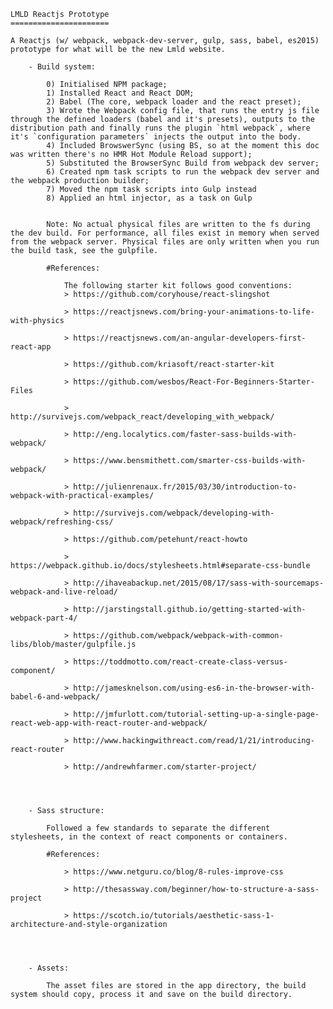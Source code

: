
	LMLD Reactjs Prototype
	======================

	A Reactjs (w/ webpack, webpack-dev-server, gulp, sass, babel, es2015) prototype for what will be the new Lmld website.

		- Build system:

			0) Initialised NPM package;
			1) Installed React and React DOM;
			2) Babel (The core, webpack loader and the react preset);
			3) Wrote the Webpack config file, that runs the entry js file through the defined loaders (babel and it's presets), outputs to the distribution path and finally runs the plugin `html webpack`, where it's `configuration parameters` injects the output into the body.
			4) Included BrowswerSync (using BS, so at the moment this doc was written there's no HMR Hot Module Reload support);
			5) Substituted the BrowserSync Build from webpack dev server;
			6) Created npm task scripts to run the webpack dev server and the webpack production builder;
			7) Moved the npm task scripts into Gulp instead
			8) Applied an html injector, as a task on Gulp


			Note: No actual physical files are written to the fs during the dev build. For performance, all files exist in memory when served from the webpack server. Physical files are only written when you run the build task, see the gulpfile.

			#References:

				The following starter kit follows good conventions:
				> https://github.com/coryhouse/react-slingshot

				> https://reactjsnews.com/bring-your-animations-to-life-with-physics

				> https://reactjsnews.com/an-angular-developers-first-react-app

				> https://github.com/kriasoft/react-starter-kit

				> https://github.com/wesbos/React-For-Beginners-Starter-Files

				> http://survivejs.com/webpack_react/developing_with_webpack/

				> http://eng.localytics.com/faster-sass-builds-with-webpack/

				> https://www.bensmithett.com/smarter-css-builds-with-webpack/

				> http://julienrenaux.fr/2015/03/30/introduction-to-webpack-with-practical-examples/

				> http://survivejs.com/webpack/developing-with-webpack/refreshing-css/

				> https://github.com/petehunt/react-howto

				> https://webpack.github.io/docs/stylesheets.html#separate-css-bundle

				> http://ihaveabackup.net/2015/08/17/sass-with-sourcemaps-webpack-and-live-reload/

				> http://jarstingstall.github.io/getting-started-with-webpack-part-4/

				> https://github.com/webpack/webpack-with-common-libs/blob/master/gulpfile.js

				> https://toddmotto.com/react-create-class-versus-component/

				> http://jamesknelson.com/using-es6-in-the-browser-with-babel-6-and-webpack/

				> http://jmfurlott.com/tutorial-setting-up-a-single-page-react-web-app-with-react-router-and-webpack/

				> http://www.hackingwithreact.com/read/1/21/introducing-react-router

				> http://andrewhfarmer.com/starter-project/




		- Sass structure:

			Followed a few standards to separate the different stylesheets, in the context of react components or containers.

			#References:

				> https://www.netguru.co/blog/8-rules-improve-css

				> http://thesassway.com/beginner/how-to-structure-a-sass-project

				> https://scotch.io/tutorials/aesthetic-sass-1-architecture-and-style-organization




		- Assets:

			The asset files are stored in the app directory, the build system should copy, process it and save on the build directory.


